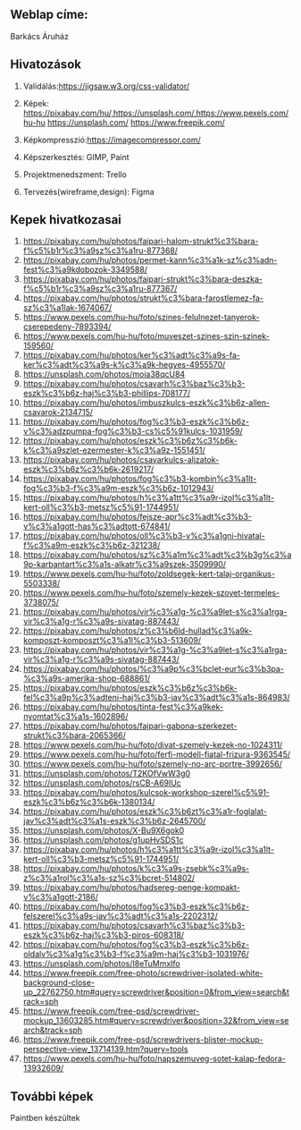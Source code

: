 ## Weblap címe:
Barkács Áruház

## Hivatozások

1. Validálás:https://jigsaw.w3.org/css-validator/

2. Képek: https://pixabay.com/hu/,https://unsplash.com/,https://www.pexels.com/hu-hu
          https://unsplash.com/
          https://www.freepik.com/

3. Képkompresszió:https://imagecompressor.com/

4. Képszerkesztés: GIMP, Paint

5. Projektmenedszment: Trello

6. Tervezés(wireframe,design): Figma

## Kepek hivatkozasai

1. https://pixabay.com/hu/photos/faipari-halom-strukt%c3%bara-f%c5%b1r%c3%a9sz%c3%a1ru-877368/
2. https://pixabay.com/hu/photos/permet-kann%c3%a1k-sz%c3%adn-fest%c3%a9kdobozok-3349588/
3. https://pixabay.com/hu/photos/faipari-strukt%c3%bara-deszka-f%c5%b1r%c3%a9sz%c3%a1ru-877367/
4. https://pixabay.com/hu/photos/strukt%c3%bara-farostlemez-fa-sz%c3%a1lak-1674067/
5. https://www.pexels.com/hu-hu/foto/szines-felulnezet-tanyerok-cserepedeny-7893394/
6. https://www.pexels.com/hu-hu/foto/muveszet-szines-szin-szinek-159560/
7. https://pixabay.com/hu/photos/ker%c3%adt%c3%a9s-fa-ker%c3%adt%c3%a9s-k%c3%a9k-hegyes-4955570/
8. https://unsplash.com/photos/moia38qcU84
9. https://pixabay.com/hu/photos/csavarh%c3%baz%c3%b3-eszk%c3%b6z-haj%c3%b3-phillips-708177/
10. https://pixabay.com/hu/photos/imbuszkulcs-eszk%c3%b6z-allen-csavarok-2134715/
11. https://pixabay.com/hu/photos/fog%c3%b3-eszk%c3%b6z-v%c3%adzpumpa-fog%c3%b3-cs%c5%91kulcs-1031959/
12. https://pixabay.com/hu/photos/eszk%c3%b6z%c3%b6k-k%c3%a9szlet-ezermester-k%c3%a9z-1551451/
13. https://pixabay.com/hu/photos/csavarkulcs-aljzatok-eszk%c3%b6z%c3%b6k-2619217/
14. https://pixabay.com/hu/photos/fog%c3%b3-kombin%c3%a1lt-fog%c3%b3-f%c3%a9m-eszk%c3%b6z-1012943/
15. https://pixabay.com/hu/photos/h%c3%a1tt%c3%a9r-izol%c3%a1lt-kert-oll%c3%b3-metsz%c5%91-1744951/
16. https://pixabay.com/hu/photos/fejsze-apr%c3%adt%c3%b3-v%c3%a1gott-has%c3%adtott-674841/
17. https://pixabay.com/hu/photos/oll%c3%b3-v%c3%a1gni-hivatal-f%c3%a9m-eszk%c3%b6z-321238/
18. https://pixabay.com/hu/photos/sz%c3%a1m%c3%adt%c3%b3g%c3%a9p-karbantart%c3%a1s-alkatr%c3%a9szek-3509990/
19. https://www.pexels.com/hu-hu/foto/zoldsegek-kert-talaj-organikus-5503338/
20. https://www.pexels.com/hu-hu/foto/szemely-kezek-szovet-termeles-3738075/
21. https://pixabay.com/hu/photos/vir%c3%a1g-%c3%a9let-s%c3%a1rga-vir%c3%a1g-r%c3%a9s-sivatag-887443/
22. https://pixabay.com/hu/photos/z%c3%b6ld-hullad%c3%a9k-komposzt-komposzt%c3%a1l%c3%b3-513609/
23. https://pixabay.com/hu/photos/vir%c3%a1g-%c3%a9let-s%c3%a1rga-vir%c3%a1g-r%c3%a9s-sivatag-887443/
24. https://pixabay.com/hu/photos/%c3%a9p%c3%bclet-eur%c3%b3pa-%c3%a9s-amerika-shop-688861/
25. https://pixabay.com/hu/photos/eszk%c3%b6z%c3%b6k-fel%c3%a9p%c3%adteni-haj%c3%b3-jav%c3%adt%c3%a1s-864983/
26. https://pixabay.com/hu/photos/tinta-fest%c3%a9kek-nyomtat%c3%a1s-1602896/
27. https://pixabay.com/hu/photos/faipari-gabona-szerkezet-strukt%c3%bara-2065366/
28. https://www.pexels.com/hu-hu/foto/divat-szemely-kezek-no-1024311/ 
29. https://www.pexels.com/hu-hu/foto/ferfi-modell-fiatal-frizura-9363545/
30. https://www.pexels.com/hu-hu/foto/szemely-no-arc-portre-3992656/
31. https://unsplash.com/photos/T2KOfVwW3g0
32. https://unsplash.com/photos/rsCB-A69lUc
33. https://pixabay.com/hu/photos/kulcsok-workshop-szerel%c5%91-eszk%c3%b6z%c3%b6k-1380134/
34. https://pixabay.com/hu/photos/eszk%c3%b6zt%c3%a1r-foglalat-jav%c3%adt%c3%a1s-eszk%c3%b6z-2645700/
35. https://unsplash.com/photos/X-Bu9X6gok0
36. https://unsplash.com/photos/g1upHvSDS1c
37. https://pixabay.com/hu/photos/h%c3%a1tt%c3%a9r-izol%c3%a1lt-kert-oll%c3%b3-metsz%c5%91-1744951/
38. https://pixabay.com/hu/photos/k%c3%a9s-zsebk%c3%a9s-z%c3%a1rol%c3%a1s-sz%c3%bcret-514802/
39. https://pixabay.com/hu/photos/hadsereg-penge-kompakt-v%c3%a1gott-2186/
40. https://pixabay.com/hu/photos/fog%c3%b3-eszk%c3%b6z-felszerel%c3%a9s-jav%c3%adt%c3%a1s-2202312/
41. https://pixabay.com/hu/photos/csavarh%c3%baz%c3%b3-eszk%c3%b6z-haj%c3%b3-piros-608318/
42. https://pixabay.com/hu/photos/fog%c3%b3-eszk%c3%b6z-oldalv%c3%a1g%c3%b3-f%c3%a9m-haj%c3%b3-1031976/
43. https://unsplash.com/photos/I8eTuMmxIfo
44. https://www.freepik.com/free-photo/screwdriver-isolated-white-background-close-up_22762750.htm#query=screwdriver&position=0&from_view=search&track=sph
45. https://www.freepik.com/free-psd/screwdriver-mockup_13603285.htm#query=screwdriver&position=32&from_view=search&track=sph
46. https://www.freepik.com/free-psd/screwdrivers-blister-mockup-perspective-view_13714139.htm?query=tools
47. https://www.pexels.com/hu-hu/foto/napszemuveg-sotet-kalap-fedora-13932609/

## További képek
Paintben készültek
